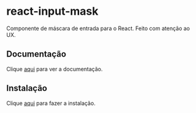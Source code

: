# react-input-mask

Componente de máscara de entrada para o React. Feito com atenção ao UX.

## Documentação

Clique [aqui](https://github.com/sanniassin/react-input-mask) para ver a documentação.

## Instalação

Clique [aqui](https://www.npmjs.com/package/react-input-mask) para fazer a instalação.